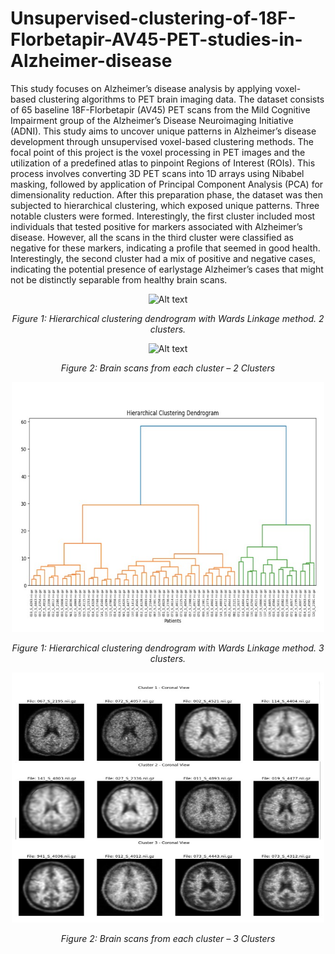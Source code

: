 # Unsupervised-clustering-of-18F-Florbetapir-AV45-PET-studies-in-Alzheimer-disease
This study focuses on Alzheimer’s disease analysis
by applying voxel-based clustering algorithms to PET brain
imaging data. The dataset consists of 65 baseline 18F-Florbetapir
(AV45) PET scans from the Mild Cognitive Impairment group
of the Alzheimer’s Disease Neuroimaging Initiative (ADNI).
This study aims to uncover unique patterns in Alzheimer’s
disease development through unsupervised voxel-based clustering
methods. The focal point of this project is the voxel processing in PET images and the utilization of a predefined atlas
to pinpoint Regions of Interest (ROIs). This process involves
converting 3D PET scans into 1D arrays using Nibabel masking,
followed by application of Principal Component Analysis (PCA)
for dimensionality reduction. After this preparation phase, the
dataset was then subjected to hierarchical clustering, which
exposed unique patterns. Three notable clusters were formed.
Interestingly, the first cluster included most individuals that
tested positive for markers associated with Alzheimer’s disease.
However, all the scans in the third cluster were classified as
negative for these markers, indicating a profile that seemed in
good health. Interestingly, the second cluster had a mix of positive
and negative cases, indicating the potential presence of earlystage Alzheimer’s cases that might not be distinctly separable
from healthy brain scans.
<div align="center">
    <img src=" clustering of PET scans main/Hierarchical clustering.jpeg" alt="Alt text" title="Hover text" height="400" width="500"/>
    <p><em>Figure 1: Hierarchical clustering dendrogram with Wards Linkage method. 2 clusters.</em></p>
</div>
<div align="center">
    <img src=" clustering of PET scans main/Cluster.jpeg" alt="Alt text" title="Hover text" height="400" width="500"/>
    <p><em>Figure 2: Brain scans from each cluster – 2 Clusters</em></p>
</div>
<div align="center">
    <img src=" clustering of PET scans main/Hierarchical cluster_3.jpeg" alt="Alt text" title="Hover text" height="400" width="500"/>
    <p><em>Figure 1: Hierarchical clustering dendrogram with Wards Linkage method. 3 clusters.</em></p>
</div><div align="center">
    <img src=" clustering of PET scans main/Brain cluster_3.jpeg" alt="Alt text" title="Hover text" height="400" width="500"/>
    <p><em>Figure 2: Brain scans from each cluster – 3 Clusters</em></p>
</div>
